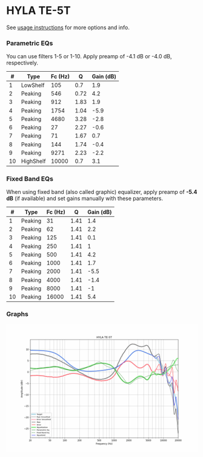 # HYLA TE-5T
See [usage instructions](https://github.com/jaakkopasanen/AutoEq#usage) for more options and info.

### Parametric EQs
You can use filters 1-5 or 1-10. Apply preamp of -4.1 dB or -4.0 dB, respectively.

|   # | Type      |   Fc (Hz) |    Q |   Gain (dB) |
|-----|-----------|-----------|------|-------------|
|   1 | LowShelf  |       105 | 0.7  |         1.9 |
|   2 | Peaking   |       546 | 0.72 |         4.2 |
|   3 | Peaking   |       912 | 1.83 |         1.9 |
|   4 | Peaking   |      1754 | 1.04 |        -5.9 |
|   5 | Peaking   |      4680 | 3.28 |        -2.8 |
|   6 | Peaking   |        27 | 2.27 |        -0.6 |
|   7 | Peaking   |        71 | 1.67 |         0.7 |
|   8 | Peaking   |       144 | 1.74 |        -0.4 |
|   9 | Peaking   |      9271 | 2.23 |        -2.2 |
|  10 | HighShelf |     10000 | 0.7  |         3.1 |

### Fixed Band EQs
When using fixed band (also called graphic) equalizer, apply preamp of **-5.4 dB** (if available) and set gains manually with these parameters.

|   # | Type    |   Fc (Hz) |    Q |   Gain (dB) |
|-----|---------|-----------|------|-------------|
|   1 | Peaking |        31 | 1.41 |         1.4 |
|   2 | Peaking |        62 | 1.41 |         2.2 |
|   3 | Peaking |       125 | 1.41 |         0.1 |
|   4 | Peaking |       250 | 1.41 |         1   |
|   5 | Peaking |       500 | 1.41 |         4.2 |
|   6 | Peaking |      1000 | 1.41 |         1.7 |
|   7 | Peaking |      2000 | 1.41 |        -5.5 |
|   8 | Peaking |      4000 | 1.41 |        -1.4 |
|   9 | Peaking |      8000 | 1.41 |        -1   |
|  10 | Peaking |     16000 | 1.41 |         5.4 |

### Graphs
![](./HYLA%20TE-5T.png)
